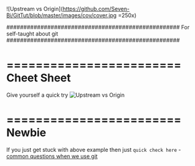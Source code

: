 ![Upstream vs Origin](https://github.com/Seven-Bi/GitTut/blob/master/images/cov/cover.jpg =250x)

###################################################
For self-taught about git
###################################################

========================
Cheet Sheet
========================
Give yourself a quick try
![Upstream vs Origin](https://github.com/Seven-Bi/GitTut/blob/master/images/cheat_sheet.png)

========================
Newbie
========================
If you just get stuck with above example then just ``quick check here`` - [common questions when we use git](./newbie/note_1.md)


